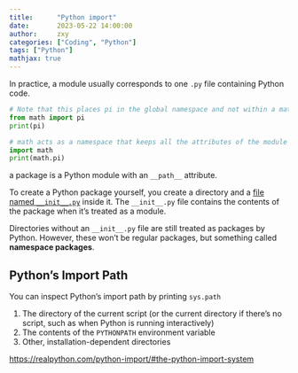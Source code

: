 ```yaml
---
title:      "Python import"
date:       2023-05-22 14:00:00
author:     zxy
categories: ["Coding", "Python"]
tags: ["Python"]
mathjax: true
---
```




In practice, a module usually corresponds to one `.py` file containing Python code.

```python
# Note that this places pi in the global namespace and not within a math namespace.
from math import pi
print(pi)

# math acts as a namespace that keeps all the attributes of the module together. 
import math
print(math.pi)
```



a package is a Python module with an `__path__` attribute.

To create a Python package yourself, you create a directory and a [file named `__init__.py`](https://docs.python.org/reference/import.html#regular-packages) inside it. The `__init__.py` file contains the contents of the package when it’s treated as a module. 

 Directories without an `__init__.py` file are still treated as packages by Python. However, these won’t be regular packages, but something called **namespace packages**.

## Python’s Import Path

You can inspect Python’s import path by printing `sys.path`

1. The directory of the current script (or the current directory if there’s no script, such as when Python is running interactively)
2. The contents of the `PYTHONPATH` environment variable
3. Other, installation-dependent directories

https://realpython.com/python-import/#the-python-import-system
